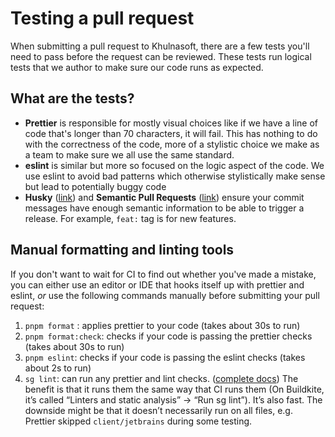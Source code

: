 # Testing a pull request 

When submitting a pull request to Khulnasoft, there are a few tests you'll need to pass before the request can be reviewed. These tests run logical tests that we author to make sure our code runs as expected.

## What are the tests?
- **Prettier** is responsible for mostly visual choices like if we have a line of code that's longer than 70 characters, it will fail. This has nothing to do with the correctness of the code, more of a stylistic choice we make as a team to make sure we all use the same standard.
- **eslint** is similar but more so focused on the logic aspect of the code. We use eslint to avoid bad patterns which otherwise stylistically make sense but lead to potentially buggy code
- **Husky** ([link](https://typicode.github.io/husky/#/)) and **Semantic Pull Requests** ([link](https://github.com/zeke/semantic-pull-requests)) ensure your commit messages have enough semantic information to be able to trigger a release. For example, `feat:` tag is for new features.

## Manual formatting and linting tools

If you don't want to wait for CI to find out whether you've made a mistake, you can either use an editor or IDE that hooks itself up with prettier and eslint, _or_ use the following commands manually before submitting your pull request:

1. `pnpm format` : applies prettier to your code (takes about 30s to run)
1. `pnpm format:check`: checks if your code is passing the prettier checks (takes about 30s to run)
1. `pnpm eslint`: checks if your code is passing the eslint checks (takes about 2s to run)
1. `sg lint`: can run any prettier and lint checks. ([complete docs](https://docs.khulnasoft.com/dev/background-information/sg/reference#sg-lint)) The benefit is that it runs them the same way that CI runs them (On Buildkite, it’s called “Linters and static analysis” → “Run sg lint”). It’s also fast. The downside might be that it doesn’t necessarily run on all files, e.g. Prettier skipped `client/jetbrains` during some testing.
